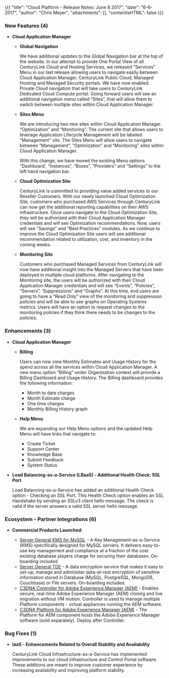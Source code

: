 {{{
"title": "Cloud Platform - Release Notes: June 8 2017",
"date": "6-6-2017",
"author": "Chris Meyer",
"attachments": [],
"contentIsHTML": false
}}}

### New Features (4)

* __Cloud Application Manager__

  - __Global Navigation__

    We have additional updates to the Global Navigation bar at the top of the website. In our attempt to provide One Portal View of all CenturyLink Cloud and Hosting Services, we released “Services” Menu in our last release allowing users to navigate easily between Cloud Application Manager, CenturyLink Public Cloud, Managed Hosting and Managed Security portals. We have now enabled Private Cloud navigation that will take users to CenturyLink Dedicated Cloud Compute portal. Going forward users will see an additional navigation menu called “Sites”, that will allow them to switch between multiple sites within Cloud Application Manager.

  - __Sites Menu__

    We are introducing two new sites within Cloud Application Manager. “Optimization” and “Monitoring”. The current site that allows users to leverage Application Lifecycle Management will be labeled “Management” site. The Sites Menu will allow users to navigate between “Management”, “Optimization” and “Monitoring” sites within Cloud Application Manager.

    With this change, we have moved the existing Menu options “Dashboard’, “Instances”, “Boxes”, “Providers” and “Settings” to the left hand navigation bar.

  - __Cloud Optimization Site__

    CenturyLink is committed to providing value added services to our Reseller Customers. With our newly launched Cloud Optimization Site, customers who purchased AWS Services through CenturyLink can now get the additional reporting capabilities on their AWS infrastructure. Once users navigate to the Cloud Optimization Site, they will be authorized with their Cloud Application Manager credentials and will see Optimization recommendations. Now, users will see “Savings” and “Best Practices” modules. As we continue to improve the Cloud Optimization Site users will see additional recommendation related to utilization, cost, and inventory in the coming weeks.

  - __Monitoring Site__

    Customers who purchased Managed Services from CenturyLink will now have additional insight into the Managed Servers that have been deployed in multiple cloud platforms. After navigating to the Monitoring site, the users will be authorized with their Cloud Application Manager credentials and will see “Events”, “Policies”, “Servers”, ‘Suppressions” and “Graphs”. At this time, end users are going to have a “Read Only” view of the monitoring and suppression policies and will be able to see graphs on Operating Systems metrics. Users will have an option to request changes to the monitoring policies if they think there needs to be changes to the policies.


### Enhancements (3)

* __Cloud Application Manager__
  - __Billing__

    Users can now view Monthly Estimates and Usage History for the spend across all the services within Cloud Application Manager. A new menu option “Billing” under Organization context will provide a Billing Dashboard and Usage History. The Billing dashboard provides the following information:

    * Month to date charges
    * Month Estimate charge
    * One time charges
    * Monthly Billing History graph<p>

  - __Help Menu__

    We are expanding our Help Menu options and the updated Help Menu will have links that navigate to:

    * Create Ticket
    * Support Center
    * Knowledge Base
    * Submit Feedback
    * System Status


* __Load Balancing-as-a-Service (LBaaS) - Additional Health Check:  SSL Port__

    Load Balancing-as-a-Service has added an additional Health Check option - Checking an SSL Port.  This Health Check option enables an SSL Handshake by sending an SSLv3 client hello message.  The check is valid if the server answers a valid SSL server hello message.

### Ecosystem - Partner Integrations (6) <p>

* __Commercial Products Launched:__

  * [Server General KMS for MySQL](https://www.ctl.io/marketplace/partner/ZZP2/product/Server%20General%20KMS%20for%20MySQL/) - A Key Management-as-a-Service (KMS) specifically designed for MySQL servers. It delivers easy-to-use key management and compliance at a fraction of the cost existing database players charge for securing their databases. On-boarding included.
  * [Server General TDE](https://www.ctl.io/marketplace/partner/ZZP2/product/Server%20General%20TDE/v/4.0.2/) - A data encryption service that makes it easy to set-up, manage and administer data-at-rest encryption of sensitive information stored in Database (MySQL, PostgreSQL, MongoDB, Couchbase) or File servers. On-boarding included.
  * [C3DNA Controller for Adobe Experience Manager (AEM)](https://www.ctl.io/marketplace/partner/DIME/product/C3DNA%20AEM%20Controller/v/1.0/) - Enables secure, real-time Adobe Experience Manager (AEM) cloning and live migration without VM motion. Controller is used to manage multiple Platform components - virtual appliances running the AEM software.
  * [C3DNA Platform for Adobe Experience Manager (AEM)](https://www.ctl.io/marketplace/partner/DIME/product/C3DNA%20AEM%20Platform/v/1.0/) - The Platform for AEM component hosts the Adobe Experience Manager software (sold separately). Deploy after Controller.
 
### Bug Fixes (1)

* __IaaS - Enhancements Related to Overall Stability and Availability__

  CenturyLink Cloud Infrastructure-as-a-Service has implemented improvements to our cloud infrastructure and Control Portal software. These additions are meant to improve customer experience by increasing availability and improving platform stability.
